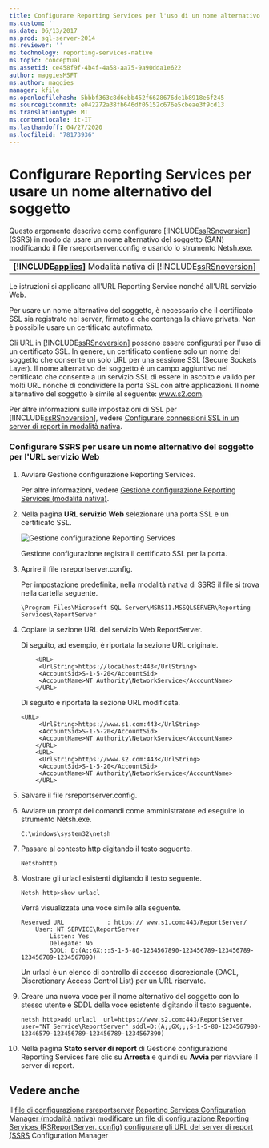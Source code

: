 ```yaml
---
title: Configurare Reporting Services per l'uso di un nome alternativo del soggetto | Microsoft Docs
ms.custom: ''
ms.date: 06/13/2017
ms.prod: sql-server-2014
ms.reviewer: ''
ms.technology: reporting-services-native
ms.topic: conceptual
ms.assetid: ce458f9f-4b4f-4a58-aa75-9a90dda1e622
author: maggiesMSFT
ms.author: maggies
manager: kfile
ms.openlocfilehash: 5bbbf363c8d6ebb452f6628676de1b8918e6f245
ms.sourcegitcommit: e042272a38fb646df05152c676e5cbeae3f9cd13
ms.translationtype: MT
ms.contentlocale: it-IT
ms.lasthandoff: 04/27/2020
ms.locfileid: "78173936"
---
```

# <a name="configure-reporting-services-to-use-a-subject-alternative-name"></a>Configurare Reporting Services per usare un nome alternativo del soggetto
  Questo argomento descrive come configurare [!INCLUDE[ssRSnoversion](../includes/ssrsnoversion-md.md)] (SSRS) in modo da usare un nome alternativo del soggetto (SAN) modificando il file rsreportserver.config e usando lo strumento Netsh.exe.

||
|-|
|**[!INCLUDE[applies](../includes/applies-md.md)]**  Modalità nativa di [!INCLUDE[ssRSnoversion](../includes/ssrsnoversion-md.md)]|

 Le istruzioni si applicano all'URL Reporting Service nonché all'URL servizio Web.

 Per usare un nome alternativo del soggetto, è necessario che il certificato SSL sia registrato nel server, firmato e che contenga la chiave privata. Non è possibile usare un certificato autofirmato.

 Gli URL in [!INCLUDE[ssRSnoversion](../includes/ssrsnoversion-md.md)] possono essere configurati per l'uso di un certificato SSL. In genere, un certificato contiene solo un nome del soggetto che consente un solo URL per una sessione SSL (Secure Sockets Layer). Il nome alternativo del soggetto è un campo aggiuntivo nel certificato che consente a un servizio SSL di essere in ascolto e valido per molti URL nonché di condividere la porta SSL con altre applicazioni. Il nome alternativo del soggetto è simile al seguente: www.s2.com.

 Per altre informazioni sulle impostazioni di SSL per [!INCLUDE[ssRSnoversion](../includes/ssrsnoversion-md.md)], vedere [Configurare connessioni SSL in un server di report in modalità nativa](security/configure-ssl-connections-on-a-native-mode-report-server.md).

### <a name="configure-ssrs-to-use-a-subject-alternative-name-for-web-service-url"></a>Configurare SSRS per usare un nome alternativo del soggetto per l'URL servizio Web

1.  Avviare Gestione configurazione Reporting Services.

     Per altre informazioni, vedere [Gestione configurazione Reporting Services &#40;modalità nativa&#41;](../sql-server/install/reporting-services-configuration-manager-native-mode.md).

2.  Nella pagina **URL servizio Web** selezionare una porta SSL e un certificato SSL.

     ![Gestione configurazione Reporting Services](media/reportingservices-configurationmanager.png "Gestione configurazione Reporting Services")

     Gestione configurazione registra il certificato SSL per la porta.

3.  Aprire il file rsreportserver.config.

     Per impostazione predefinita, nella modalità nativa di SSRS il file si trova nella cartella seguente.

    ```
    \Program Files\Microsoft SQL Server\MSRS11.MSSQLSERVER\Reporting Services\ReportServer
    ```

4.  Copiare la sezione URL del servizio Web ReportServer.

     Di seguito, ad esempio, è riportata la sezione URL originale.

    ```
        <URL>
         <UrlString>https://localhost:443</UrlString>
         <AccountSid>S-1-5-20</AccountSid>
         <AccountName>NT Authority\NetworkService</AccountName>
        </URL>

    ```

     Di seguito è riportata la sezione URL modificata.

    ```
    <URL>
         <UrlString>https://www.s1.com:443</UrlString>
         <AccountSid>S-1-5-20</AccountSid>
         <AccountName>NT Authority\NetworkService</AccountName>
        </URL>
        <URL>
         <UrlString>https://www.s2.com:443</UrlString>
         <AccountSid>S-1-5-20</AccountSid>
         <AccountName>NT Authority\NetworkService</AccountName>
        </URL>

    ```

5.  Salvare il file rsreportserver.config.

6.  Avviare un prompt dei comandi come amministratore ed eseguire lo strumento Netsh.exe.

    ```
    C:\windows\system32\netsh
    ```

7.  Passare al contesto http digitando il testo seguente.

    ```
    Netsh>http
    ```

8.  Mostrare gli urlacl esistenti digitando il testo seguente.

    ```
    Netsh http>show urlacl
    ```

     Verrà visualizzata una voce simile alla seguente.

    ```
    Reserved URL            : https:// www.s1.com:443/ReportServer/
        User: NT SERVICE\ReportServer
            Listen: Yes
            Delegate: No
            SDDL: D:(A;;GX;;;S-1-5-80-1234567890-123456789-123456789-123456789-1234567890)
    ```

     Un urlacl è un elenco di controllo di accesso discrezionale (DACL, Discretionary Access Control List) per un URL riservato.

9. Creare una nuova voce per il nome alternativo del soggetto con lo stesso utente e SDDL della voce esistente digitando il testo seguente.

    ```
    netsh http>add urlacl  url=https://www.s2.com:443/ReportServer  
    user="NT Service\ReportServer" sddl=D:(A;;GX;;;S-1-5-80-1234567980-12346579-123456789-123456789-1234567890)

    ```

10. Nella pagina **Stato server di report** di Gestione configurazione Reporting Services fare clic su **Arresta** e quindi su **Avvia** per riavviare il server di report.

## <a name="see-also"></a>Vedere anche
 Il [file di configurazione rsreportserver](report-server/rsreportserver-config-configuration-file.md) [Reporting Services Configuration Manager &#40;modalità nativa&#41;](../sql-server/install/reporting-services-configuration-manager-native-mode.md) [modificare un file di configurazione Reporting Services &#40;RSReportServer. config&#41;](report-server/modify-a-reporting-services-configuration-file-rsreportserver-config.md) [configurare gli URL del server di report &#40;SSRS](install-windows/configure-report-server-urls-ssrs-configuration-manager.md) Configuration Manager


